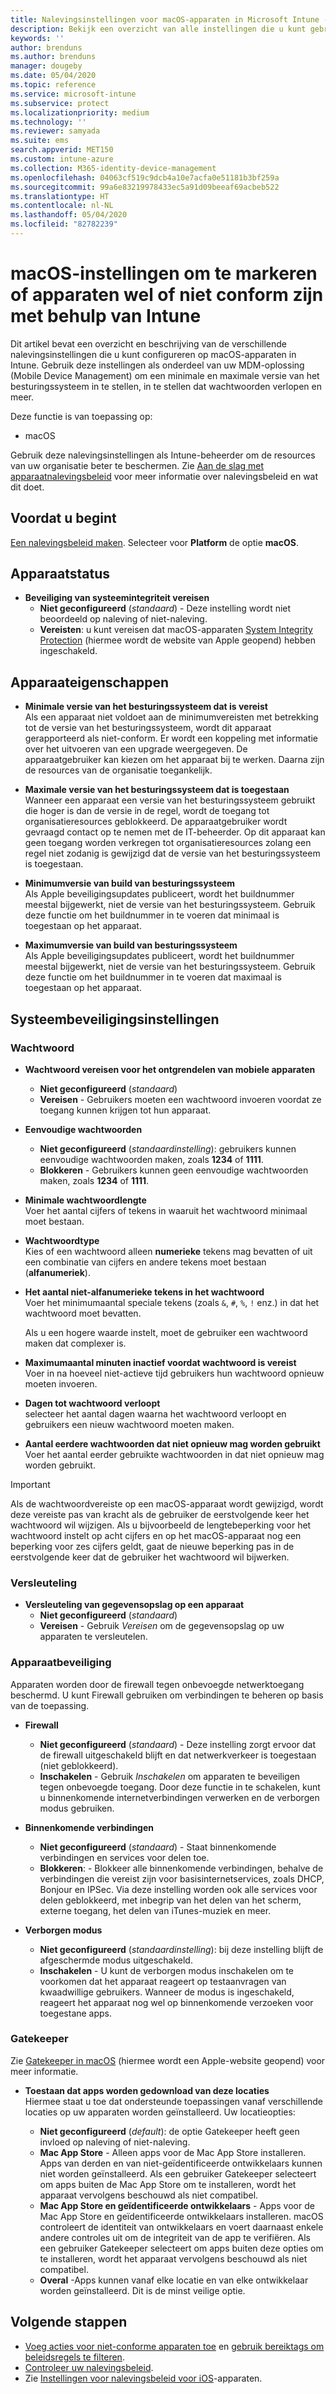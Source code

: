 ```yaml
---
title: Nalevingsinstellingen voor macOS-apparaten in Microsoft Intune - Azure | Microsoft Docs
description: Bekijk een overzicht van alle instellingen die u kunt gebruiken bij het instellen van naleving voor uw macOS-apparaten in Microsoft Intune. Beveiliging van systeemintegriteit van Apple vereisen, wachtwoordbeperkingen instellen, een firewall vereisen, Gatekeeper toestaan en meer.
keywords: ''
author: brenduns
ms.author: brenduns
manager: dougeby
ms.date: 05/04/2020
ms.topic: reference
ms.service: microsoft-intune
ms.subservice: protect
ms.localizationpriority: medium
ms.technology: ''
ms.reviewer: samyada
ms.suite: ems
search.appverid: MET150
ms.custom: intune-azure
ms.collection: M365-identity-device-management
ms.openlocfilehash: 04063cf519c9dcb4a10e7acfa0e51181b3bf259a
ms.sourcegitcommit: 99a6e83219978433ec5a91d09beeaf69acbeb522
ms.translationtype: HT
ms.contentlocale: nl-NL
ms.lasthandoff: 05/04/2020
ms.locfileid: "82782239"
---
```

# <a name="macos-settings-to-mark-devices-as-compliant-or-not-compliant-using-intune"></a>macOS-instellingen om te markeren of apparaten wel of niet conform zijn met behulp van Intune

Dit artikel bevat een overzicht en beschrijving van de verschillende nalevingsinstellingen die u kunt configureren op macOS-apparaten in Intune. Gebruik deze instellingen als onderdeel van uw MDM-oplossing (Mobile Device Management) om een minimale en maximale versie van het besturingssysteem in te stellen, in te stellen dat wachtwoorden verlopen en meer.

Deze functie is van toepassing op:

- macOS

Gebruik deze nalevingsinstellingen als Intune-beheerder om de resources van uw organisatie beter te beschermen. Zie [Aan de slag met apparaatnalevingsbeleid](device-compliance-get-started.md) voor meer informatie over nalevingsbeleid en wat dit doet.

## <a name="before-you-begin"></a>Voordat u begint

[Een nalevingsbeleid maken](create-compliance-policy.md#create-the-policy). Selecteer voor **Platform** de optie **macOS**.

## <a name="device-health"></a>Apparaatstatus

- **Beveiliging van systeemintegriteit vereisen**  
  - **Niet geconfigureerd** (*standaard*) - Deze instelling wordt niet beoordeeld op naleving of niet-naleving.
  - **Vereisten**: u kunt vereisen dat macOS-apparaten [System Integrity Protection](https://support.apple.com/HT204899) (hiermee wordt de website van Apple geopend) hebben ingeschakeld.  

## <a name="device-properties"></a>Apparaateigenschappen

- **Minimale versie van het besturingssysteem dat is vereist**  
  Als een apparaat niet voldoet aan de minimumvereisten met betrekking tot de versie van het besturingssysteem, wordt dit apparaat gerapporteerd als niet-conform. Er wordt een koppeling met informatie over het uitvoeren van een upgrade weergegeven. De apparaatgebruiker kan kiezen om het apparaat bij te werken. Daarna zijn de resources van de organisatie toegankelijk.

- **Maximale versie van het besturingssysteem dat is toegestaan**  
  Wanneer een apparaat een versie van het besturingssysteem gebruikt die hoger is dan de versie in de regel, wordt de toegang tot organisatieresources geblokkeerd. De apparaatgebruiker wordt gevraagd contact op te nemen met de IT-beheerder. Op dit apparaat kan geen toegang worden verkregen tot organisatieresources zolang een regel niet zodanig is gewijzigd dat de versie van het besturingssysteem is toegestaan.

- **Minimumversie van build van besturingssysteem**  
  Als Apple beveiligingsupdates publiceert, wordt het buildnummer meestal bijgewerkt, niet de versie van het besturingssysteem. Gebruik deze functie om het buildnummer in te voeren dat minimaal is toegestaan op het apparaat.

- **Maximumversie van build van besturingssysteem**  
  Als Apple beveiligingsupdates publiceert, wordt het buildnummer meestal bijgewerkt, niet de versie van het besturingssysteem. Gebruik deze functie om het buildnummer in te voeren dat maximaal is toegestaan op het apparaat.

## <a name="system-security-settings"></a>Systeembeveiligingsinstellingen

### <a name="password"></a>Wachtwoord

- **Wachtwoord vereisen voor het ontgrendelen van mobiele apparaten**  
  - **Niet geconfigureerd** (*standaard*)
  - **Vereisen** - Gebruikers moeten een wachtwoord invoeren voordat ze toegang kunnen krijgen tot hun apparaat.

- **Eenvoudige wachtwoorden**  
  - **Niet geconfigureerd** (*standaardinstelling*): gebruikers kunnen eenvoudige wachtwoorden maken, zoals **1234** of **1111**.
  - **Blokkeren** - Gebruikers kunnen geen eenvoudige wachtwoorden maken, zoals **1234** of **1111**.

- **Minimale wachtwoordlengte**  
  Voer het aantal cijfers of tekens in waaruit het wachtwoord minimaal moet bestaan.

- **Wachtwoordtype**  
  Kies of een wachtwoord alleen **numerieke** tekens mag bevatten of uit een combinatie van cijfers en andere tekens moet bestaan (**alfanumeriek**).

- **Het aantal niet-alfanumerieke tekens in het wachtwoord**  
  Voer het minimumaantal speciale tekens (zoals `&`, `#`, `%`, `!` enz.) in dat het wachtwoord moet bevatten.

  Als u een hogere waarde instelt, moet de gebruiker een wachtwoord maken dat complexer is.

- **Maximumaantal minuten inactief voordat wachtwoord is vereist**  
  Voer in na hoeveel niet-actieve tijd gebruikers hun wachtwoord opnieuw moeten invoeren.

- **Dagen tot wachtwoord verloopt**  
  selecteer het aantal dagen waarna het wachtwoord verloopt en gebruikers een nieuw wachtwoord moeten maken.

- **Aantal eerdere wachtwoorden dat niet opnieuw mag worden gebruikt**  
  Voer het aantal eerder gebruikte wachtwoorden in dat niet opnieuw mag worden gebruikt.
> [!IMPORTANT]
> Als de wachtwoordvereiste op een macOS-apparaat wordt gewijzigd, wordt deze vereiste pas van kracht als de gebruiker de eerstvolgende keer het wachtwoord wil wijzigen. Als u bijvoorbeeld de lengtebeperking voor het wachtwoord instelt op acht cijfers en op het macOS-apparaat nog een beperking voor zes cijfers geldt, gaat de nieuwe beperking pas in de eerstvolgende keer dat de gebruiker het wachtwoord wil bijwerken.

### <a name="encryption"></a>Versleuteling

- **Versleuteling van gegevensopslag op een apparaat**  
  - **Niet geconfigureerd** (*standaard*)
  - **Vereisen** - Gebruik *Vereisen* om de gegevensopslag op uw apparaten te versleutelen.

### <a name="device-security"></a>Apparaatbeveiliging

Apparaten worden door de firewall tegen onbevoegde netwerktoegang beschermd. U kunt Firewall gebruiken om verbindingen te beheren op basis van de toepassing. 

- **Firewall**  
  - **Niet geconfigureerd** (*standaard*) - Deze instelling zorgt ervoor dat de firewall uitgeschakeld blijft en dat netwerkverkeer is toegestaan (niet geblokkeerd).
  - **Inschakelen** - Gebruik *Inschakelen* om apparaten te beveiligen tegen onbevoegde toegang. Door deze functie in te schakelen, kunt u binnenkomende internetverbindingen verwerken en de verborgen modus gebruiken. 

- **Binnenkomende verbindingen**  
  - **Niet geconfigureerd** (*standaard*) - Staat binnenkomende verbindingen en services voor delen toe.
  - **Blokkeren**: - Blokkeer alle binnenkomende verbindingen, behalve de verbindingen die vereist zijn voor basisinternetservices, zoals DHCP, Bonjour en IPSec. Via deze instelling worden ook alle services voor delen geblokkeerd, met inbegrip van het delen van het scherm, externe toegang, het delen van iTunes-muziek en meer.  

- **Verborgen modus**  
  - **Niet geconfigureerd** (*standaardinstelling*): bij deze instelling blijft de afgeschermde modus uitgeschakeld.
  - **Inschakelen** - U kunt de verborgen modus inschakelen om te voorkomen dat het apparaat reageert op testaanvragen van kwaadwillige gebruikers. Wanneer de modus is ingeschakeld, reageert het apparaat nog wel op binnenkomende verzoeken voor toegestane apps.  

### <a name="gatekeeper"></a>Gatekeeper

Zie [Gatekeeper in macOS](https://support.apple.com/HT202491) (hiermee wordt een Apple-website geopend) voor meer informatie.

- **Toestaan dat apps worden gedownload van deze locaties**  
  Hiermee staat u toe dat ondersteunde toepassingen vanaf verschillende locaties op uw apparaten worden geïnstalleerd. Uw locatieopties:

  - **Niet geconfigureerd** (*default*): de optie Gatekeeper heeft geen invloed op naleving of niet-naleving.  
  - **Mac App Store** - Alleen apps voor de Mac App Store installeren. Apps van derden en van niet-geïdentificeerde ontwikkelaars kunnen niet worden geïnstalleerd. Als een gebruiker Gatekeeper selecteert om apps buiten de Mac App Store om te installeren, wordt het apparaat vervolgens beschouwd als niet compatibel.
  - **Mac App Store en geïdentificeerde ontwikkelaars** - Apps voor de Mac App Store en geïdentificeerde ontwikkelaars installeren. macOS controleert de identiteit van ontwikkelaars en voert daarnaast enkele andere controles uit om de integriteit van de app te verifiëren. Als een gebruiker Gatekeeper selecteert om apps buiten deze opties om te installeren, wordt het apparaat vervolgens beschouwd als niet compatibel.
  - **Overal** -Apps kunnen vanaf elke locatie en van elke ontwikkelaar worden geïnstalleerd. Dit is de minst veilige optie.
 

## <a name="next-steps"></a>Volgende stappen

- [Voeg acties voor niet-conforme apparaten toe](actions-for-noncompliance.md) en [gebruik bereiktags om beleidsregels te filteren](../fundamentals/scope-tags.md).
- [Controleer uw nalevingsbeleid](compliance-policy-monitor.md).
- Zie [Instellingen voor nalevingsbeleid voor iOS](compliance-policy-create-ios.md)-apparaten.